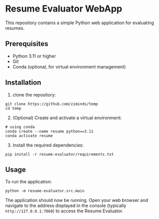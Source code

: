 # Resume Evaluator WebApp

This repository contains a simple Python web application for evaluating resumes.

## Prerequisites

- Python 3.11 or higher
- Git
- Conda (optional, for virtual environment management)

## Installation

1. clone the repository:

```
git clone https://github.com/ziminds/temp
cd temp
```

2. (Optional) Create and activate a virtual environment:

```
# using conda 
conda create --name resume python==3.11
conda activate resume
```

3. Install the required dependencies:

```
pip install -r resume-evaluator/requirements.txt
```

## Usage 

To run the application:

```
python -m resume-evaluator.src.main
```

The application should now be running. Open your web browser and navigate to the address displayed in the console (typically `http://127.0.0.1:7860`) to access the Resume Evaluator.
